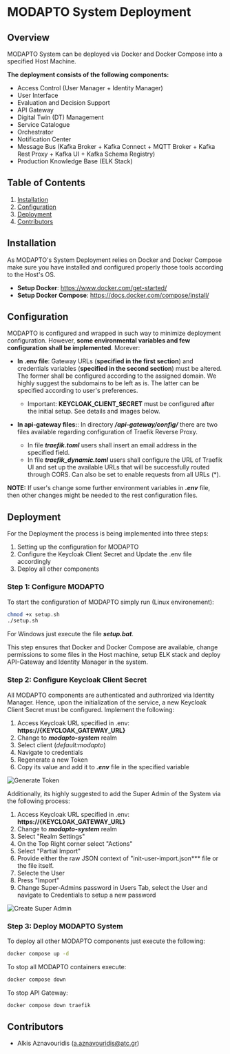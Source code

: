 # MODAPTO System Deployment

## Overview

MODAPTO System can be deployed via Docker and Docker Compose into a specified Host Machine.

**The deployment consists of the following components:**

- Access Control (User Manager + Identity Manager)
- User Interface
- Evaluation and Decision Support
- API Gateway
- Digital Twin (DT) Management
- Service Catalogue
- Orchestrator
- Notification Center
- Message Bus (Kafka Broker + Kafka Connect + MQTT Broker + Kafka Rest Proxy + Kafka UI + Kafka Schema Registry)
- Production Knowledge Base (ELK Stack)

## Table of Contents

1. [Installation](#installation)
2. [Configuration](#configuration)
3. [Deployment](#deployment)
4. [Contributors](#contributors)

## Installation

As MODAPTO's System Deployment relies on Docker and Docker Compose make sure you have installed and configured properly those tools according to the Host's OS.

- **Setup Docker**: <https://www.docker.com/get-started/>
- **Setup Docker Compose**: <https://docs.docker.com/compose/install/>

## Configuration

MODAPTO is configured and wrapped in such way to minimize deployment configuration. However, **some environmental variables and few configuration shall be implemented**. Morever:

- **In .env file**: Gateway URLs (**specified in the first section**) and credentials variables (**specified in the second section**) must be altered. The former shall be configured according to the assigned domain. We highly suggest the subdomains to be left as is. The latter can be specified according to user's preferences.

  - Important: **KEYCLOAK_CLIENT_SECRET** must be configured after the initial setup. See details and images below.

- **In api-gateway files:**: In directory ***/api-gateway/config/*** there are two files available regarding configuration of Traefik Reverse Proxy. 
  - In file ***traefik.toml*** users shall insert an email address in the specified field.
  - In file ***traefik_dynamic.toml*** users shall configure the URL of Traefik UI and set up the available URLs that will be successfully routed through CORS. Can also be set to enable requests from all URLs (*).

**NOTE:** If user's change some further environment variables in ***.env*** file, then other changes might be needed to the rest configuration files. 

## Deployment

For the Deployment the process is being implemented into three steps:

1. Setting up the configuration for MODAPTO
2. Configure the Keycloak Client Secret and Update the .env file accordingly
3. Deploy all other components

### Step 1: Configure MODAPTO

To start the configuration of MODAPTO simply run (Linux environement):

 ```sh
chmod +x setup.sh
./setup.sh
 ```

For Windows just execute the file ***setup.bat***.

This step ensures that Docker and Docker Compose are available, change permissions to some files in the Host machine, setup ELK stack and deploy API-Gateway and Identity Manager in the system.

### Step 2: Configure Keycloak Client Secret

All MODAPTO components are authenticated and authrorized via Identity Manager. Hence, upon the initialization of the service, a new Keycloak Client Secret must be configured. Implement the following:

1. Access Keycloak URL specified in .env: **https://{KEYCLOAK_GATEWAY_URL}**
2. Change to ***modapto-system*** realm
3. Select client (*default:modapto*)
4. Navigate to credentials
5. Regenerate a new Token
6. Copy its value and add it to ***.env*** file in the specified variable

![Generate Token](../../blob/main/MODAPTO%20System%20Deployment/resources/Generate_Token.png)

Additionally, its highly suggested to add the Super Admin of the System via the following process:

1. Access Keycloak URL specified in .env: **https://{KEYCLOAK_GATEWAY_URL}**
2. Change to ***modapto-system*** realm
3. Select "Realm Settings"
4. On the Top Right corner select "Actions"
5. Select "Partial Import"
6. Provide either the raw JSON context of "init-user-import.json*** file or the file itself.
7. Selecte the User
8. Press "Import"
9. Change Super-Admins password in Users Tab, select the User and navigate to Credentials to setup a new password

![Create Super Admin](../../blob/main/MODAPTO%20System%20Deployment/resources/Import_User.png)

### Step 3: Deploy MODAPTO System

To deploy all other MODAPTO components just execute the following:

```sh
docker compose up -d
```

To stop all MODAPTO containers execute:

```sh
docker compose down
```

To stop API Gateway:

```sh
docker compose down traefik
```

## Contributors

- Alkis Aznavouridis (<a.aznavouridis@atc.gr>)
